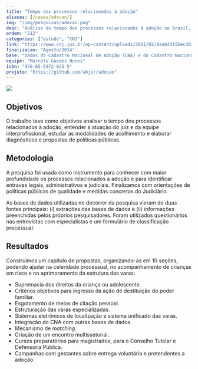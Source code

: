 ```yaml
---
title: "Tempo dos processos relacionados à adoção"
aliases: [/cases/adocao/]
img: "/img/pesquisas/adocao.png"
desc: "Análise do tempo dos processos relacionados à adoção no Brasil, especialmente de processos relativos a desconstituição do poder familiar."
ordem: "212"
categories: ["estudo", "CNJ"]
link: "https://www.cnj.jus.br/wp-content/uploads/2011/02/8aab4515becd037933960ba8e91e1efc.pdf"
finalizacao: "Agosto/2014"
base: "Dados do Cadastro Nacional de Adoção (CNA) e do Cadastro Nacional de Crianças Acolhidas (CNCA) e dos Tribunais de Justiça."
equipe: "Marcelo Guedes Nunes"
isbn: "978-65-5972-025-5"
projeto: "https://github.com/abjur/adocao"
---
```


![](/img/pesquisas/adocao.png)

## Objetivos

O trabalho teve como objetivos analisar o tempo dos processos relacionados à adoção, entender a atuação do juiz e da equipe interprofissional, estudar as modalidades de acolhimento e elaborar diagnósticos e propostas de políticas públicas.

## Metodologia

A pesquisa foi usada como instrumento para conhecer com maior profundidade os processos relacionados à adoção e para identificar entraves legais, administrativos e judiciais. Finalizamos com orientações de políticas públicas de qualidade e medidas concretas do Judiciário.

As bases de dados utilizadas no decorrer da pesquisa vieram de duas fontes principais: (i) extrações das bases de dados e (ii) informações preenchidas pelos próprios pesquisadores. Foram utilizados questionários nas entrevistas com especialistas e um formulário de classificação processual.

## Resultados

Construímos um capítulo de propostas, organizando-as em 10 seções, podendo ajudar na celeridade processual, no acompanhamento de crianças em risco e no aprimoramento da estrutura das varas:

- Supremacia dos direitos da criança ou adolescente.
- Critérios objetivos para ingresso da ação de destituição do poder familiar.
- Esgotamento de meios de citação pessoal.
- Estruturação das varas especializadas.
- Sistemas eletrônicos de localização e sistema unificado das varas.
- Integração do CNA com outras bases de dados.
- Mecanismo de *matching*.
- Criação de um encontro multissetorial.
- Cursos preparatórios para magistrados, para o Conselho Tutelar e Defensoria Pública.
- Campanhas com gestantes sobre entrega voluntária e pretendentes a adoção.



